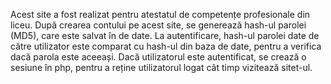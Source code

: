 Acest site a fost realizat pentru atestatul de competențe profesionale din liceu.
După crearea contului pe acest site, se generează hash-ul parolei (MD5), care este salvat în de date.
La autentificare, hash-ul parolei date de către utilizator este comparat cu hash-ul din baza de date, pentru a verifica dacă parola este aceeași.
Dacă utilizatorul este autentificat, se crează o sesiune în php, pentru a reține utilizatorul logat cât timp vizitează sitet-ul.
